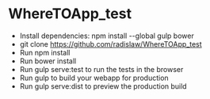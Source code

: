 # WhereTOApp_test

- Install dependencies: npm install --global gulp bower
- git clone https://github.com/radislaw/WhereTOApp_test
- Run npm install
- Run bower install
- Run gulp serve:test to run the tests in the browser
- Run gulp to build your webapp for production
- Run gulp serve:dist to preview the production build
